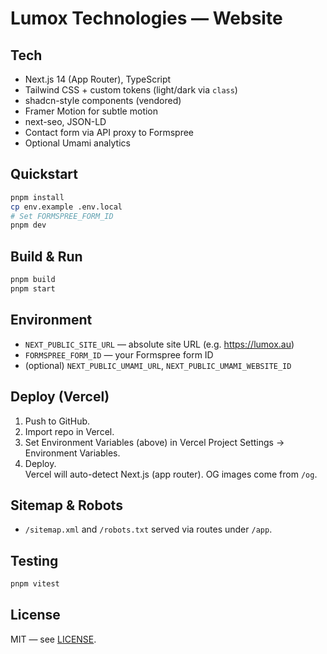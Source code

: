 # Lumox Technologies — Website



## Tech
- Next.js 14 (App Router), TypeScript
- Tailwind CSS + custom tokens (light/dark via `class`)
- shadcn-style components (vendored)
- Framer Motion for subtle motion
- next-seo, JSON-LD
- Contact form via API proxy to Formspree
- Optional Umami analytics

## Quickstart
```bash
pnpm install
cp env.example .env.local
# Set FORMSPREE_FORM_ID
pnpm dev
```

## Build & Run
```bash
pnpm build
pnpm start
```

## Environment
- `NEXT_PUBLIC_SITE_URL` — absolute site URL (e.g. https://lumox.au)
- `FORMSPREE_FORM_ID` — your Formspree form ID
- (optional) `NEXT_PUBLIC_UMAMI_URL`, `NEXT_PUBLIC_UMAMI_WEBSITE_ID`

## Deploy (Vercel)
1. Push to GitHub.
2. Import repo in Vercel.
3. Set Environment Variables (above) in Vercel Project Settings → Environment Variables.
4. Deploy.  
   Vercel will auto-detect Next.js (app router). OG images come from `/og`.

## Sitemap & Robots
- `/sitemap.xml` and `/robots.txt` served via routes under `/app`.

## Testing
```bash
pnpm vitest
```

## License
MIT — see [LICENSE](./LICENSE).
